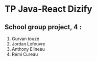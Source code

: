 #  TP Java-React Dizify

##  School group project,  4 :

 1. Gurvan touzé
 2. Jordan Lefeuvre
 3. Anthony Elineau
 4. Rémi Cureau